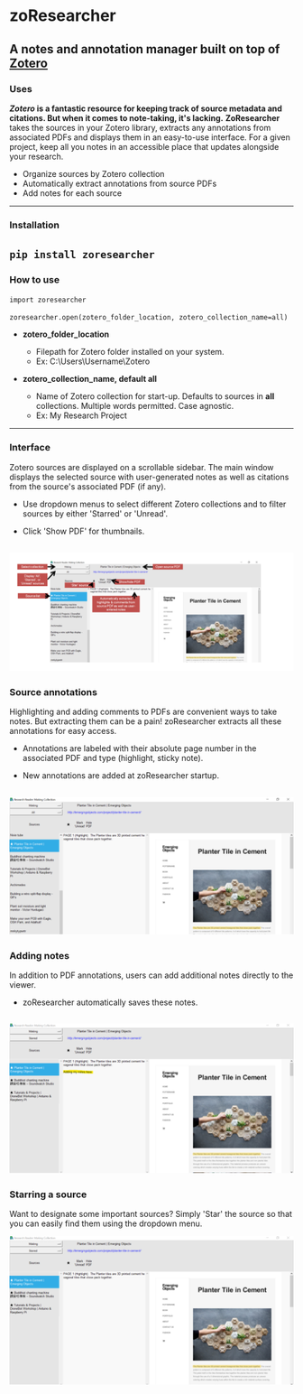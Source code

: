 # zoResearcher
## A notes and annotation manager built on top of [Zotero](http://zotero.com/)
### Uses
***Zotero* is a fantastic resource for keeping track of source metadata and citations. But when it comes to note-taking, it's lacking.** **ZoResearcher** takes the sources in your Zotero library, extracts any annotations from associated PDFs and displays them in an easy-to-use interface. For a given project, keep all you notes in an accessible place that updates alongside your research.
- Organize sources by Zotero collection
- Automatically extract annotations from source PDFs
- Add notes for each source
---
### Installation

`
pip install zoresearcher
`
---
### How to use
`
import zoresearcher
`

`
zoresearcher.open(zotero_folder_location, zotero_collection_name=all)
`

- **zotero_folder_location**
	- Filepath for Zotero folder installed on your system.
	- Ex: C:\\Users\\Username\\Zotero


- **zotero_collection_name, default all**
	- Name of Zotero collection for start-up. Defaults to sources in **all** collections. Multiple words permitted. Case agnostic.
	- Ex: My Research Project

---
### Interface
Zotero sources are displayed on a scrollable sidebar. The main window displays the selected source with user-generated notes as well as citations from the source's associated PDF (if any). 

- Use dropdown menus to select different Zotero collections and to filter sources by either 'Starred' or 'Unread'.

- Click 'Show PDF' for thumbnails.

![Interface](/screenshots/interface.png "Interface")
---
### Source annotations
Highlighting and adding comments to PDFs are convenient ways to take notes. But extracting them can be a pain! zoResearcher extracts all these annotations for easy access.

- Annotations are labeled with their absolute page number in the associated PDF and type (highlight, sticky note).

- New annotations are added at zoResearcher startup.

![Annotations](/screenshots/annotated_source.png "Annotations")
---
### Adding notes
In addition to PDF annotations, users can add additional notes directly to the viewer. 

- zoResearcher automatically saves these notes.

![Notes](/screenshots/adding_notes.png "Notes")
---
### Starring a source
Want to designate some important sources? Simply 'Star' the source so that you can easily find them using the dropdown menu.

![Starred](/screenshots/starred_sources.png "Starred")
